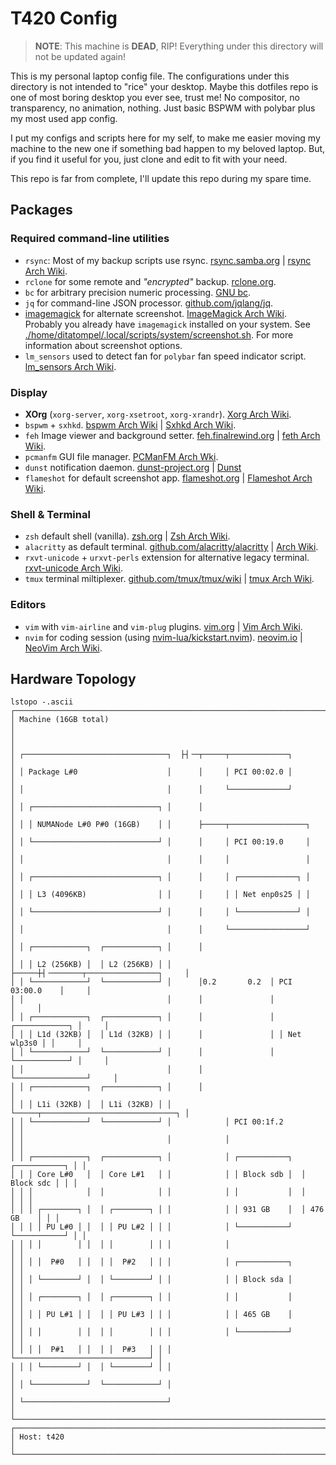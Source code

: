 # T420 Config

> **NOTE**: This machine is **DEAD**, RIP! Everything under this directory will not be updated again!

This is my personal laptop config file. The configurations under this directory is not intended to "rice" your desktop. Maybe this dotfiles repo is one of most boring desktop you ever see, trust me! No compositor, no transparency, no animation, nothing. Just basic BSPWM with polybar plus my most used app config.

I put my configs and scripts here for my self, to make me easier moving my machine to the new one if something bad happen to my beloved laptop. But, if you find it useful for you, just clone and edit to fit with your need.

This repo is far from complete, I'll update this repo during my spare time.

## Packages

### Required command-line utilities

- `rsync`: Most of my backup scripts use rsync. [rsync.samba.org](https://rsync.samba.org/) | [rsync Arch Wiki](https://wiki.archlinux.org/title/Rsync).
- `rclone` for some remote and _"encrypted"_ backup. [rclone.org](https://rclone.org/).
- `bc` for arbitrary precision numeric processing. [GNU bc](https://www.gnu.org/software/bc/).
- `jq` for command-line JSON processor. [github.com/jqlang/jq](https://github.com/jqlang/jq).
- [imagemagick](https://archlinux.org/packages/?name=imagemagick) for alternate screenshot. [ImageMagick Arch Wiki](https://wiki.archlinux.org/title/ImageMagick). Probably you already have `imagemagick` installed on your system. See [./home/ditatompel/.local/scripts/system/screenshot.sh](./home/ditatompel/.local/scripts/system/screenshot.sh). For more information about screenshot options.
- `lm_sensors` used to detect fan for `polybar` fan speed indicator script. [lm_sensors Arch Wiki](https://wiki.archlinux.org/title/Lm_sensors).

### Display

- **XOrg** (`xorg-server`, `xorg-xsetroot`, `xorg-xrandr`). [Xorg Arch Wiki](https://wiki.archlinux.org/title/Xorg).
- `bspwm` + `sxhkd`. [bspwm Arch Wiki](https://wiki.archlinux.org/title/Bspwm) | [Sxhkd Arch Wiki](https://wiki.archlinux.org/title/Sxhkd).
- `feh` Image viewer and background setter. [feh.finalrewind.org](https://feh.finalrewind.org/) | [feth Arch Wiki](https://wiki.archlinux.org/title/Feh).
- `pcmanfm` GUI file manager. [PCManFM Arch Wki](https://wiki.archlinux.org/title/PCManFM).
- `dunst` notification daemon. [dunst-project.org](https://dunst-project.org/) | [Dunst](https://wiki.archlinux.org/title/Dunst)
- `flameshot` for default screenshot app. [flameshot.org](https://flameshot.org/) | [Flameshot Arch Wiki](https://wiki.archlinux.org/title/Flameshot).

### Shell & Terminal

- `zsh` default shell (vanilla). [zsh.org](https://www.zsh.org/) | [Zsh Arch Wiki](https://wiki.archlinux.org/title/Zsh).
- `alacritty` as default terminal. [github.com/alacritty/alacritty](https://github.com/alacritty/alacritty) | [Arch Wiki](https://wiki.archlinux.org/title/Alacritty).
- `rxvt-unicode` + `urxvt-perls` extension for alternative legacy terminal. [rxvt-unicode Arch Wiki](https://wiki.archlinux.org/title/Rxvt-unicode).
- `tmux` terminal miltiplexer. [github.com/tmux/tmux/wiki](https://github.com/tmux/tmux/wiki) | [tmux Arch Wiki](https://wiki.archlinux.org/title/Tmux).

### Editors

- `vim` with `vim-airline` and `vim-plug` plugins. [vim.org](https://www.vim.org/) | [Vim Arch Wiki](https://wiki.archlinux.org/title/Vim).
- `nvim` for coding session (using [nvim-lua/kickstart.nvim](https://github.com/nvim-lua/kickstart.nvim)). [neovim.io](https://neovim.io/) | [NeoVim Arch Wiki](https://wiki.archlinux.org/title/Neovim).

## Hardware Topology

```
lstopo -.ascii
┌────────────────────────────────────────────────────────────────────────────────┐
│ Machine (16GB total)                                                           │
│                                                                                │
│ ┌────────────────────────────────┐  ├┤╶─┬─────┬─────────────┐                  │
│ │ Package L#0                    │      │     │ PCI 00:02.0 │                  │
│ │                                │      │     └─────────────┘                  │
│ │ ┌────────────────────────────┐ │      │                                      │
│ │ │ NUMANode L#0 P#0 (16GB)    │ │      ├─────┬─────────────────┐              │
│ │ └────────────────────────────┘ │      │     │ PCI 00:19.0     │              │
│ │                                │      │     │                 │              │
│ │ ┌────────────────────────────┐ │      │     │ ┌─────────────┐ │              │
│ │ │ L3 (4096KB)                │ │      │     │ │ Net enp0s25 │ │              │
│ │ └────────────────────────────┘ │      │     │ └─────────────┘ │              │
│ │                                │      │     └─────────────────┘              │
│ │ ┌────────────┐  ┌────────────┐ │      │                                      │
│ │ │ L2 (256KB) │  │ L2 (256KB) │ │      ├─────┼┤╶───────┬────────────────┐     │
│ │ └────────────┘  └────────────┘ │      │0.2       0.2  │ PCI 03:00.0    │     │
│ │                                │      │               │                │     │
│ │ ┌────────────┐  ┌────────────┐ │      │               │ ┌────────────┐ │     │
│ │ │ L1d (32KB) │  │ L1d (32KB) │ │      │               │ │ Net wlp3s0 │ │     │
│ │ └────────────┘  └────────────┘ │      │               │ └────────────┘ │     │
│ │                                │      │               └────────────────┘     │
│ │ ┌────────────┐  ┌────────────┐ │      │                                      │
│ │ │ L1i (32KB) │  │ L1i (32KB) │ │      └─────┬──────────────────────────────┐ │
│ │ └────────────┘  └────────────┘ │            │ PCI 00:1f.2                  │ │
│ │                                │            │                              │ │
│ │ ┌────────────┐  ┌────────────┐ │            │ ┌───────────┐  ┌───────────┐ │ │
│ │ │ Core L#0   │  │ Core L#1   │ │            │ │ Block sdb │  │ Block sdc │ │ │
│ │ │            │  │            │ │            │ │           │  │           │ │ │
│ │ │ ┌────────┐ │  │ ┌────────┐ │ │            │ │ 931 GB    │  │ 476 GB    │ │ │
│ │ │ │ PU L#0 │ │  │ │ PU L#2 │ │ │            │ └───────────┘  └───────────┘ │ │
│ │ │ │        │ │  │ │        │ │ │            │                              │ │
│ │ │ │  P#0   │ │  │ │  P#2   │ │ │            │ ┌───────────┐                │ │
│ │ │ └────────┘ │  │ └────────┘ │ │            │ │ Block sda │                │ │
│ │ │ ┌────────┐ │  │ ┌────────┐ │ │            │ │           │                │ │
│ │ │ │ PU L#1 │ │  │ │ PU L#3 │ │ │            │ │ 465 GB    │                │ │
│ │ │ │        │ │  │ │        │ │ │            │ └───────────┘                │ │
│ │ │ │  P#1   │ │  │ │  P#3   │ │ │            └──────────────────────────────┘ │
│ │ │ └────────┘ │  │ └────────┘ │ │                                             │
│ │ └────────────┘  └────────────┘ │                                             │
│ └────────────────────────────────┘                                             │
└────────────────────────────────────────────────────────────────────────────────┘
┌────────────────────────────────────────────────────────────────────────────────┐
│ Host: t420                                                                     │
└────────────────────────────────────────────────────────────────────────────────┘
```
